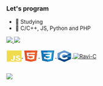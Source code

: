 ### Let's program 

- 🔭 Studying
- 🌱 C/C++, JS, Python and PHP

 <div>
  <a href="https://github.com/ravimughal">
  <img height="160em" src="https://github-readme-stats.vercel.app/api?username=ravimughal&show_icons=true&theme=dracula&include_all_commits=true&count_private=true"/>
  <img height="160em" src="https://github-readme-stats.vercel.app/api/top-langs/?username=ravimughal&layout=compact&theme=dracula&include_all_commits=true"/>
</div>
<div style="display: inline_block"><br>
  <img align="center" alt="Ravi-Js" height="30" width="40" src="https://raw.githubusercontent.com/devicons/devicon/master/icons/javascript/javascript-plain.svg">
  <img align="center" alt="Ravi-HTML" height="30" width="40" src="https://raw.githubusercontent.com/devicons/devicon/master/icons/html5/html5-original.svg">
  <img align="center" alt="Ravi-CSS" height="30" width="40" src="https://raw.githubusercontent.com/devicons/devicon/master/icons/css3/css3-original.svg">
  <img align="center" alt="Ravi-C" height="30" width="40" src="https://raw.githubusercontent.com/devicons/devicon/master/icons/cplusplus/cplusplus-original.svg">
 <img align="center" alt="Ravi-C" height="30" width="40" src="https://cdn.jsdelivr.net/gh/devicons/devicon/icons/python/python-original.svg">
</div>
  
  ##
  
<a href = "mailto:hiamravimughal@gmail.com"><img src="https://img.shields.io/badge/-Gmail-%23333?style=for-the-badge&logo=gmail&logoColor=white" target="_blank"></a>

